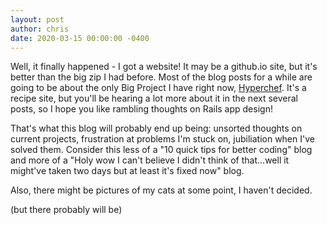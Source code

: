 ```yaml
---
layout: post
author: chris
date: 2020-03-15 00:00:00 -0400
---
```


Well, it finally happened - I got a website! It may be a github.io site, but it's better than the big zip I had before. Most of the blog posts for a while are going to be about the only Big Project I have right now, [Hyperchef](https://hyperchef.herokuapp.com). It's a recipe site, but you'll be hearing a lot more about it in the next several posts, so I hope you like rambling thoughts on Rails app design!

That's what this blog will probably end up being: unsorted thoughts on current projects, frustration at problems I'm stuck on, jubiliation when I've solved them. Consider this less of a "10 quick tips for better coding" blog and more of a "Holy wow I can't believe I didn't think of that...well it might've taken two days but at least it's fixed now" blog.

Also, there might be pictures of my cats at some point, I haven't decided.

(but there probably will be)
